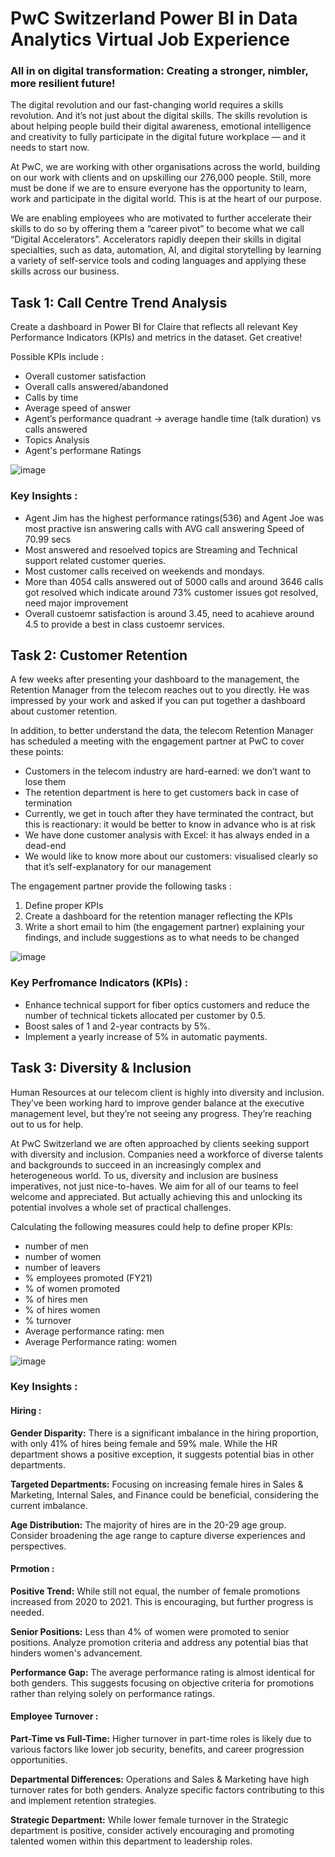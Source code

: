 # PwC Switzerland Power BI in Data Analytics Virtual Job Experience

### All in on digital transformation: Creating a stronger, nimbler, more resilient future!

The digital revolution and our fast-changing world requires a skills revolution. And it’s not just about the digital skills. The skills revolution is about helping people build their digital awareness, emotional intelligence and creativity to fully participate in the digital future workplace — and it needs to start now.

At PwC, we are working with other organisations across the world, building on our work with clients and on upskilling our 276,000 people. Still, more must be done if we are to ensure everyone has the opportunity to learn, work and participate in the digital world. This is at the heart of our purpose.

We are enabling employees who are motivated to further accelerate their skills to do so by offering them a “career pivot” to become what we call “Digital Accelerators”. Accelerators rapidly deepen their skills in digital specialties, such as data, automation, AI, and digital storytelling by learning a variety of self-service tools and coding languages and applying these skills across our business. 

## Task 1: Call Centre Trend Analysis

Create a dashboard in Power BI for Claire that reflects all relevant Key Performance Indicators (KPIs) and metrics in the dataset. Get creative! 

Possible KPIs include :

* Overall customer satisfaction
* Overall calls answered/abandoned
* Calls by time
* Average speed of answer
* Agent’s performance quadrant -> average handle time (talk duration) vs calls answered
* Topics Analysis
* Agent's performane Ratings

![image](https://github.com/ArunMathivanan/Data-Analysis-Projects/assets/151162485/73cc4cf1-f366-4214-83a9-fd9b00d78a98)

### Key Insights :

* Agent Jim has the highest performance ratings(536) and Agent Joe was most practive isn answering calls with AVG call answering Speed of 70.99 secs
* Most answered and resoelved topics are Streaming and Technical support related customer queries.
* Most customer calls received on weekends and mondays.
* More than 4054 calls answered out of 5000 calls and around 3646 calls got resolved which indicate around 73% customer issues got resolved, need major improvement
* Overall custoemr satisfaction is around 3.45, need to acahieve around 4.5 to provide a best in class custoemr services.
  
  

## Task 2: Customer Retention

A few weeks after presenting your dashboard to the management, the Retention Manager from the telecom reaches out to you directly. He was impressed by your work and asked if you can put together a dashboard about customer retention.

In addition, to better understand the data, the telecom Retention Manager has scheduled a meeting with the engagement partner at PwC to cover these points:

* Customers in the telecom industry are hard-earned: we don’t want to lose them
* The retention department is here to get customers back in case of termination 
* Currently, we get in touch after they have terminated the contract, but this is reactionary: it would be better to know in advance who is at risk 
* We  have done customer analysis with Excel: it has always ended in a dead-end
* We would like to know more about our customers: visualised clearly so that it’s self-explanatory for our management

The engagement partner provide the following tasks :

1. Define proper KPIs
2. Create a dashboard for the retention manager reflecting the KPIs
3. Write a short email to him (the engagement partner) explaining your findings, and include suggestions as to what needs to be changed

![image](https://github.com/ArunMathivanan/Data-Analysis-Projects/assets/151162485/e62171a8-92ed-43ba-ab2e-6814c4a0f502)

### Key Perfromance Indicators (KPIs) :

* Enhance technical support for fiber optics customers and reduce the number of technical tickets allocated per customer by 0.5.
* Boost sales of 1 and 2-year contracts by 5%.
* Implement a yearly increase of 5% in automatic payments.

## Task 3: Diversity & Inclusion

Human Resources at our telecom client is highly into diversity and inclusion. They’ve been working hard to improve gender balance at the executive management level, but they’re not seeing any progress. They’re reaching out to us for help.

At PwC Switzerland we are often approached by clients seeking support with diversity and inclusion. Companies need a workforce of diverse talents and backgrounds to succeed in an increasingly complex and heterogeneous world. To us, diversity and inclusion are business imperatives, not just nice-to-haves. We aim for all of our teams to feel welcome and appreciated. But actually achieving this and unlocking its potential involves a whole set of practical challenges.

Calculating the following measures could help to define proper KPIs:

* number of men
* number of women
* number of leavers
* % employees promoted (FY21)
* % of women promoted
* % of hires men
* % of hires women
* % turnover
* Average performance rating: men
* Average Performance rating: women

![image](https://github.com/ArunMathivanan/Data-Analysis-Projects/assets/151162485/dd668f90-b13a-4b64-a670-1f73df1f3c31)

### Key Insights :

#### Hiring :

**Gender Disparity:** There is a significant imbalance in the hiring proportion, with only 41% of hires being female and 59% male. While the HR department shows a positive exception, it suggests potential bias in other departments.


**Targeted Departments:** Focusing on increasing female hires in Sales & Marketing, Internal Sales, and Finance could be beneficial, considering the current imbalance.


**Age Distribution:** The majority of hires are in the 20-29 age group. Consider broadening the age range to capture diverse experiences and perspectives.

#### Prmotion :

**Positive Trend:** While still not equal, the number of female promotions increased from 2020 to 2021. This is encouraging, but further progress is needed.


**Senior Positions:** Less than 4% of women were promoted to senior positions. Analyze promotion criteria and address any potential bias that hinders women's advancement.


**Performance Gap:** The average performance rating is almost identical for both genders. This suggests focusing on objective criteria for promotions rather than relying solely on performance ratings.

#### Employee Turnover :

**Part-Time vs Full-Time:** Higher turnover in part-time roles is likely due to various factors like lower job security, benefits, and career progression opportunities.


**Departmental Differences:** Operations and Sales & Marketing have high turnover rates for both genders. Analyze specific factors contributing to this and implement retention strategies.


**Strategic Department:** While lower female turnover in the Strategic department is positive, consider actively encouraging and promoting talented women within this department to leadership roles.
